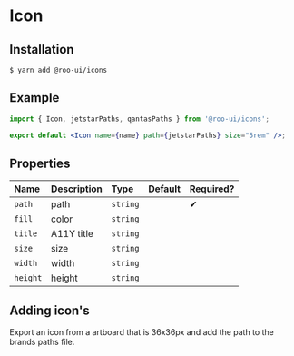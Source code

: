 # Icon

<!-- STORY -->

## Installation

```shell
$ yarn add @roo-ui/icons
```

## Example

```jsx
import { Icon, jetstarPaths, qantasPaths } from '@roo-ui/icons';

export default <Icon name={name} path={jetstarPaths} size="5rem" />;
```

## Properties

| Name       | Description    | Type   | Default | Required? |
|:-----------|:---------------|:-------|:--------|:----------|
| `path`     | path           | `string` |       | ✔︎         |
| `fill`     | color          | `string` |       |           |
| `title`    | A11Y title     | `string` |       |           |
| `size`     | size           | `string` |       |  ︎         |
| `width`    | width          | `string` |       |           |
| `height`   | height         | `string` |       | ︎          |



## Adding icon's

Export an icon from a artboard that is 36x36px and add the path to the brands paths file.
